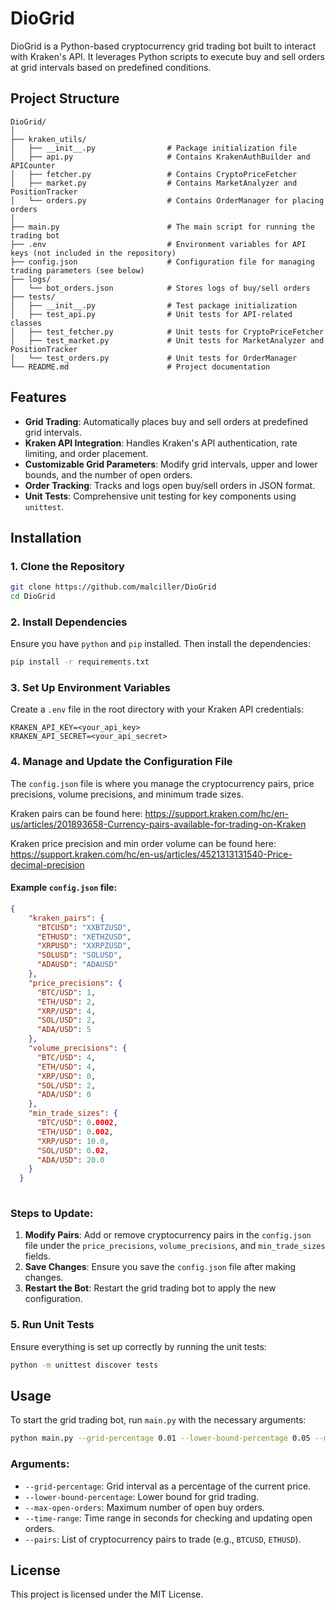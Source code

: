 
# DioGrid

DioGrid is a Python-based cryptocurrency grid trading bot built to interact with Kraken's API. 
It leverages Python scripts to execute buy and sell orders at grid intervals based on predefined conditions.

## Project Structure

```
DioGrid/
│
├── kraken_utils/
│   ├── __init__.py                # Package initialization file
│   ├── api.py                     # Contains KrakenAuthBuilder and APICounter
│   ├── fetcher.py                 # Contains CryptoPriceFetcher
│   ├── market.py                  # Contains MarketAnalyzer and PositionTracker
│   └── orders.py                  # Contains OrderManager for placing orders
│
├── main.py                        # The main script for running the trading bot
├── .env                           # Environment variables for API keys (not included in the repository)
├── config.json                    # Configuration file for managing trading parameters (see below)
├── logs/
│   └── bot_orders.json            # Stores logs of buy/sell orders
├── tests/
│   ├── __init__.py                # Test package initialization
│   ├── test_api.py                # Unit tests for API-related classes
│   ├── test_fetcher.py            # Unit tests for CryptoPriceFetcher
│   ├── test_market.py             # Unit tests for MarketAnalyzer and PositionTracker
│   └── test_orders.py             # Unit tests for OrderManager
└── README.md                      # Project documentation
```

## Features

- **Grid Trading**: Automatically places buy and sell orders at predefined grid intervals.
- **Kraken API Integration**: Handles Kraken's API authentication, rate limiting, and order placement.
- **Customizable Grid Parameters**: Modify grid intervals, upper and lower bounds, and the number of open orders.
- **Order Tracking**: Tracks and logs open buy/sell orders in JSON format.
- **Unit Tests**: Comprehensive unit testing for key components using `unittest`.

## Installation

### 1. Clone the Repository

```bash
git clone https://github.com/malciller/DioGrid
cd DioGrid
```

### 2. Install Dependencies

Ensure you have `python` and `pip` installed. Then install the dependencies:

```bash
pip install -r requirements.txt
```

### 3. Set Up Environment Variables

Create a `.env` file in the root directory with your Kraken API credentials:

```
KRAKEN_API_KEY=<your_api_key>
KRAKEN_API_SECRET=<your_api_secret>
```

### 4. Manage and Update the Configuration File

The `config.json` file is where you manage the cryptocurrency pairs, price precisions, volume precisions, and minimum trade sizes.

Kraken pairs can be found here: https://support.kraken.com/hc/en-us/articles/201893658-Currency-pairs-available-for-trading-on-Kraken

Kraken price precision and min order volume can be found here: https://support.kraken.com/hc/en-us/articles/4521313131540-Price-decimal-precision

#### Example `config.json` file:
```json
{
    "kraken_pairs": {
      "BTCUSD": "XXBTZUSD",
      "ETHUSD": "XETHZUSD",
      "XRPUSD": "XXRPZUSD",
      "SOLUSD": "SOLUSD",
      "ADAUSD": "ADAUSD"
    },
    "price_precisions": {
      "BTC/USD": 1,
      "ETH/USD": 2,
      "XRP/USD": 4,
      "SOL/USD": 2,
      "ADA/USD": 5
    },
    "volume_precisions": {
      "BTC/USD": 4,
      "ETH/USD": 4,
      "XRP/USD": 0,
      "SOL/USD": 2,
      "ADA/USD": 0
    },
    "min_trade_sizes": {
      "BTC/USD": 0.0002,
      "ETH/USD": 0.002,
      "XRP/USD": 10.0,
      "SOL/USD": 0.02,
      "ADA/USD": 20.0
    }
  }
  
```

### Steps to Update:

1. **Modify Pairs**: Add or remove cryptocurrency pairs in the `config.json` file under the `price_precisions`, `volume_precisions`, and `min_trade_sizes` fields.
2. **Save Changes**: Ensure you save the `config.json` file after making changes.
3. **Restart the Bot**: Restart the grid trading bot to apply the new configuration.

### 5. Run Unit Tests

Ensure everything is set up correctly by running the unit tests:

```bash
python -m unittest discover tests
```

## Usage

To start the grid trading bot, run `main.py` with the necessary arguments:

```bash
python main.py --grid-percentage 0.01 --lower-bound-percentage 0.05 --max-open-orders 3 --time-range 60 --pairs BTCUSD ETHUSD
```

### Arguments:

- `--grid-percentage`: Grid interval as a percentage of the current price.
- `--lower-bound-percentage`: Lower bound for grid trading.
- `--max-open-orders`: Maximum number of open buy orders.
- `--time-range`: Time range in seconds for checking and updating open orders.
- `--pairs`: List of cryptocurrency pairs to trade (e.g., `BTCUSD`, `ETHUSD`).

## License

This project is licensed under the MIT License.
